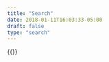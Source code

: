 ```yaml
---
title: "Search"
date: 2018-01-11T16:03:33-05:00
draft: false
type: "search"
---
```


{{<search-form autofocus="true" placeholder="Search this site...">}}